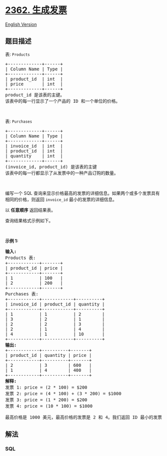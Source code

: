 # [2362. 生成发票](https://leetcode.cn/problems/generate-the-invoice)

[English Version](/solution/2300-2399/2362.Generate%20the%20Invoice/README_EN.md)

## 题目描述

<!-- 这里写题目描述 -->

<p>表: <code>Products</code></p>

<pre>
+-------------+------+
| Column Name | Type |
+-------------+------+
| product_id  | int  |
| price       | int  |
+-------------+------+
product_id 是该表的主键。
该表中的每一行显示了一个产品的 ID 和一个单位的价格。
</pre>

<p>&nbsp;</p>

<p>表: <code>Purchases</code></p>

<pre>
+-------------+------+
| Column Name | Type |
+-------------+------+
| invoice_id  | int  |
| product_id  | int  |
| quantity    | int  |
+-------------+------+
(invoice_id, product_id) 是该表的主键
该表中的每一行都显示了从发票中的一种产品订购的数量。
</pre>

<p>&nbsp;</p>

<p>编写一个 SQL 查询来显示价格最高的发票的详细信息。如果两个或多个发票具有相同的价格，则返回 <code>invoice_id</code> 最小的发票的详细信息。</p>

<p data-group="1-1">以 <strong>任意顺序</strong> 返回结果表。</p>

<p>查询结果格式示例如下。</p>

<p>&nbsp;</p>

<p><strong>示例 1:</strong></p>

<pre>
<strong>输入:</strong> 
Products 表:
+------------+-------+
| product_id | price |
+------------+-------+
| 1          | 100   |
| 2          | 200   |
+------------+-------+
Purchases 表:
+------------+------------+----------+
| invoice_id | product_id | quantity |
+------------+------------+----------+
| 1          | 1          | 2        |
| 3          | 2          | 1        |
| 2          | 2          | 3        |
| 2          | 1          | 4        |
| 4          | 1          | 10       |
+------------+------------+----------+
<strong>输出:</strong> 
+------------+----------+-------+
| product_id | quantity | price |
+------------+----------+-------+
| 2          | 3        | 600   |
| 1          | 4        | 400   |
+------------+----------+-------+
<strong>解释:</strong> 
发票 1: price = (2 * 100) = $200
发票 2: price = (4 * 100) + (3 * 200) = $1000
发票 3: price = (1 * 200) = $200
发票 4: price = (10 * 100) = $1000

最高价格是 1000 美元，最高价格的发票是 2 和 4。我们返回 ID 最小的发票 2 的详细信息。</pre>

## 解法

<!-- 这里可写通用的实现逻辑 -->

<!-- tabs:start -->

### **SQL**

<!-- 这里可写当前语言的特殊实现逻辑 -->

```sql

```

<!-- tabs:end -->
